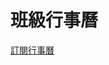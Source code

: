# 班級行事曆

[訂閱行事曆](https://calendar.google.com/calendar/embed?src=104dp9%40gmail.com&ctz=Asia/Taipei)
